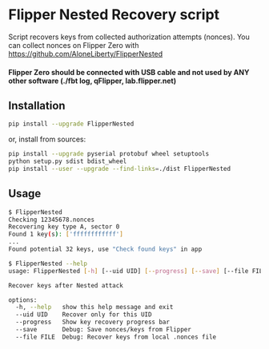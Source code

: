 # Flipper Nested Recovery script

Script recovers keys from collected authorization attempts (nonces).
You can collect nonces on Flipper Zero with https://github.com/AloneLiberty/FlipperNested

#### Flipper Zero should be connected with USB cable and not used by ANY other software (./fbt log, qFlipper, lab.flipper.net)

## Installation

```bash
pip install --upgrade FlipperNested
```

or, install from sources:
```bash
pip install --upgrade pyserial protobuf wheel setuptools
python setup.py sdist bdist_wheel
pip install --user --upgrade --find-links=./dist FlipperNested
```

## Usage

```bash
$ FlipperNested
Checking 12345678.nonces
Recovering key type A, sector 0
Found 1 key(s): ['ffffffffffff']
...
Found potential 32 keys, use "Check found keys" in app
```

```bash
$ FlipperNested --help
usage: FlipperNested [-h] [--uid UID] [--progress] [--save] [--file FILE]

Recover keys after Nested attack

options:
  -h, --help   show this help message and exit
  --uid UID    Recover only for this UID
  --progress   Show key recovery progress bar
  --save       Debug: Save nonces/keys from Flipper
  --file FILE  Debug: Recover keys from local .nonces file
```